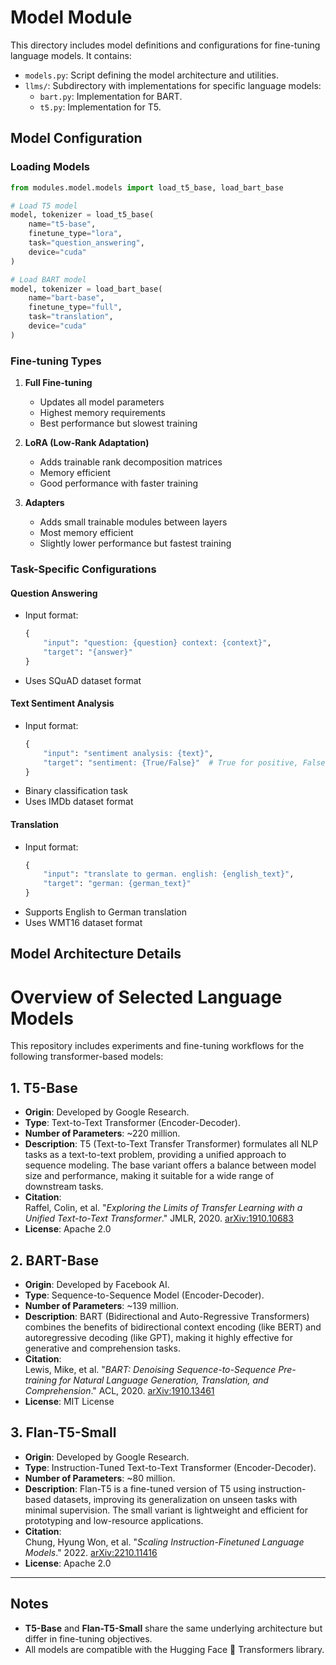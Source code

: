 # Model Module

This directory includes model definitions and configurations for fine-tuning language models. It contains:

- `models.py`: Script defining the model architecture and utilities.
- `llms/`: Subdirectory with implementations for specific language models:
  - `bart.py`: Implementation for BART.
  - `t5.py`: Implementation for T5.

## Model Configuration

### Loading Models
```python
from modules.model.models import load_t5_base, load_bart_base

# Load T5 model
model, tokenizer = load_t5_base(
    name="t5-base",
    finetune_type="lora",
    task="question_answering",
    device="cuda"
)

# Load BART model
model, tokenizer = load_bart_base(
    name="bart-base",
    finetune_type="full",
    task="translation",
    device="cuda"
)
```

### Fine-tuning Types
1. **Full Fine-tuning**
   - Updates all model parameters
   - Highest memory requirements
   - Best performance but slowest training

2. **LoRA (Low-Rank Adaptation)**
   - Adds trainable rank decomposition matrices
   - Memory efficient
   - Good performance with faster training

3. **Adapters**
   - Adds small trainable modules between layers
   - Most memory efficient
   - Slightly lower performance but fastest training

### Task-Specific Configurations

#### Question Answering
- Input format: 
  ```python
  {
      "input": "question: {question} context: {context}",
      "target": "{answer}"
  }
  ```
- Uses SQuAD dataset format

#### Text Sentiment Analysis
- Input format:
  ```python
  {
      "input": "sentiment analysis: {text}",
      "target": "sentiment: {True/False}"  # True for positive, False for negative
  }
  ```
- Binary classification task
- Uses IMDb dataset format

#### Translation
- Input format:
  ```python
  {
      "input": "translate to german. english: {english_text}",
      "target": "german: {german_text}"
  }
  ```
- Supports English to German translation
- Uses WMT16 dataset format

## Model Architecture Details

# Overview of Selected Language Models

This repository includes experiments and fine-tuning workflows for the following transformer-based models:

## 1. T5-Base
- **Origin**: Developed by Google Research.
- **Type**: Text-to-Text Transformer (Encoder-Decoder).
- **Number of Parameters**: ~220 million.
- **Description**: T5 (Text-to-Text Transfer Transformer) formulates all NLP tasks as a text-to-text problem, providing a unified approach to sequence modeling. The base variant offers a balance between model size and performance, making it suitable for a wide range of downstream tasks.
- **Citation**:  
  Raffel, Colin, et al. "*Exploring the Limits of Transfer Learning with a Unified Text-to-Text Transformer*." JMLR, 2020. [arXiv:1910.10683](https://arxiv.org/abs/1910.10683)
- **License**: Apache 2.0

## 2. BART-Base
- **Origin**: Developed by Facebook AI.
- **Type**: Sequence-to-Sequence Model (Encoder-Decoder).
- **Number of Parameters**: ~139 million.
- **Description**: BART (Bidirectional and Auto-Regressive Transformers) combines the benefits of bidirectional context encoding (like BERT) and autoregressive decoding (like GPT), making it highly effective for generative and comprehension tasks.
- **Citation**:  
  Lewis, Mike, et al. "*BART: Denoising Sequence-to-Sequence Pre-training for Natural Language Generation, Translation, and Comprehension*." ACL, 2020. [arXiv:1910.13461](https://arxiv.org/abs/1910.13461)
- **License**: MIT License

## 3. Flan-T5-Small
- **Origin**: Developed by Google Research.
- **Type**: Instruction-Tuned Text-to-Text Transformer (Encoder-Decoder).
- **Number of Parameters**: ~80 million.
- **Description**: Flan-T5 is a fine-tuned version of T5 using instruction-based datasets, improving its generalization on unseen tasks with minimal supervision. The small variant is lightweight and efficient for prototyping and low-resource applications.
- **Citation**:  
  Chung, Hyung Won, et al. "*Scaling Instruction-Finetuned Language Models*." 2022. [arXiv:2210.11416](https://arxiv.org/abs/2210.11416)
- **License**: Apache 2.0

---

## Notes
- **T5-Base** and **Flan-T5-Small** share the same underlying architecture but differ in fine-tuning objectives.
- All models are compatible with the Hugging Face 🤗 Transformers library.
